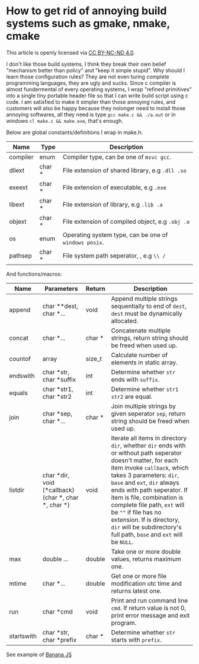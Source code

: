 # How to get rid of annoying build systems such as gmake, nmake, cmake

This article is openly licensed via [CC BY-NC-ND 4.0](https://creativecommons.org/licenses/by-nc-nd/4.0/).

I don't like those build systems, I think they break their own belief "mechanism better than policy" and "keep it simple stupid". Why should I learn those configuration rules? They are not even turing complete programming languages, they are ugly and sucks. Since c compiler is almost fundermental of every operating systems, I wrap "refined primitives" into a single tiny portable header file so that I can write build script using c code. I am satisfied to make it simpler than those annoying rules, and customers will also be happy because they nolonger need to install those annoying softwares, all they need is type `gcc make.c && ./a.out` or in windows `cl make.c && make.exe`, that's enough.

Below are global constants/definitions I wrap in make.h:

|Name|Type|Description|
|-|-|-|
|compiler|enum|Compiler type, can be one of `msvc gcc`.|
|dllext|char *|File extension of shared library, e.g `.dll .so`|
|exeext|char *|File extension of executable, e.g `.exe`|
|libext|char *|File extension of library, e.g `.lib .a`|
|objext|char *|File extension of compiled object, e.g `.obj .o`|
|os|enum|Operating system type, can be one of `windows posix`.|
|pathsep|char *|File system path seperator, , e.g `\\ /`|

And functions/macros:

|Name|Parameters|Return|Description|
|-|-|-|-|
|append|char **dest, char *...|void|Append multiple strings sequentially to end of `dest`, `dest` must be dynamically allocated.|
|concat|char *...|char *|Concatenate multiple strings, return string should be freed when used up.|
|countof|array|size_t|Calculate number of elements in static array.|
|endswith|char *str, char *suffix|int|Determine whether `str` ends with `suffix`.|
|equals|char *str1, char *str2|int|Determine whether `str1 str2` are equal.|
|join|char *sep, char *...|char *|Join multiple strings by given seperator `sep`, return string should be freed when used up.|
|listdir|char *dir, void (*callback)(char *, char *, char *)|void|Iterate all items in directory `dir`, whether `dir` ends with or without path seperator doesn't matter, for each item invoke `callback`, which takes 3 parameters: `dir`, `base` and `ext`, `dir` always ends with path seperator. If item is file, combination is complete file path, `ext` will be `""` if file has no extension. If is directory, `dir` will be subdirectory's full path, `base` and `ext` will be `NULL`.|
|max|double ...|double|Take one or more double values, returns maximum one.|
|mtime|char *...|double|Get one or more file modification utc time and returns latest one.|
|run|char *cmd|void|Print and run command line `cmd`. If return value is not 0, print error message and exit program.|
|startswith|char *str, char *prefix|char *|Determine whether `str` starts with `prefix`.|

See example of [Banana JS](https://github.com/shajunxing/banana-js)